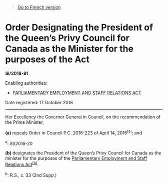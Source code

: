 > [Go to French version](/fr/Règlements/Textes%20réglementaires/2018/91.md)

# Order Designating the President of the Queen’s Privy Council for Canada as the Minister for the purposes of the Act

**SI/2018-91**

Enabling authorities: 
- [PARLIAMENTARY EMPLOYMENT AND STAFF RELATIONS ACT](/en/Acts/Statutes%20of%20Canada/1985/c.%2033%20(2nd%20Supp.).md)

Date registered: 17 October 2018

----------

Her Excellency the Governor General in Council, on the recommendation of the Prime Minister,

**(a)** repeals Order in Council P.C. 2016-223 of April 14, 2016<sup><a href='#fn_81000-3-1717-E_hq_23012'>[a]</a></sup>; and

<a name='fn_81000-3-1717-E_hq_23012'><sup>a</sup></a>: SI/2016-20<br />



**(b)** designates the President of the Queen’s Privy Council for Canada as the minister for the purposes of the [Parliamentary Employment and Staff Relations Act](/en/Acts/Statutes%20of%20Canada/1985/c.%2033%20(2nd%20Supp.).md)<sup><a href='#fn_81000-3-1717-E_hq_23013'>[b]</a></sup>.

<a name='fn_81000-3-1717-E_hq_23013'><sup>b</sup></a>: R.S., c. 33 (2nd Supp.)<br />




